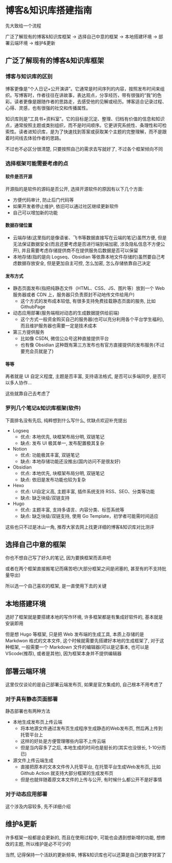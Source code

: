 # 博客&知识库搭建指南

先大致给一个流程

广泛了解现有的博客&知识库框架 -> 选择自己中意的框架 -> 本地搭建环境 -> 部署云端环境 -> 维护&更新

## 广泛了解现有的博客&知识库框架

### 博客与知识库的区别

博客更像是“个人日记+公开演讲”。它通常是时间序列的内容，按照发布时间来组织。写博客时，作者往往在讲故事，表达观点，分享经历，带有很强的“我”的色彩。读者更像是跟随作者的思路走，去感受他的见解或经历。博客适合记录过程、心得、灵感，也有很强的社交和传播属性。

知识库则是“工具书+资料室”。它的目标是沉淀、整理、归档有价值的信息和知识点，通常按照主题或类别组织，而不是时间顺序。它更讲究系统性、条理性和可检索性。读者进知识库，是为了快速找到答案或获取某个主题的完整理解，而不是跟着时间线去体验作者的思路。

不过也不必区分很清楚, 只要按照自己的需求去写就好了, 不过各个框架倾向不同

### 选择框架可能需要考虑的点

#### 软件是否开源

开源指的是软件的源码是否公开, 选择开源软件的原因有以下几个方面:

- 方便代码审计, 防止后门代码等
- 如果开发者停止维护, 依旧可以通过社区继续更新软件
- 自己可以增加新的功能

#### 数据存储位置

- 云端存储(这里指的是像语雀、飞书等数据直接写在云端的笔记)虽然方便, 但是无法保证数据安全(而且还要考虑是否进行端到端加密, 涉及隐私信息不方便公开), 并且需要考虑存储提供商不在提供服务后数据是否可以保留
- 本地存储(指的是向 Logseq、Obsidian 等依靠本地文件存储的)虽然要自己考虑数据存放安全, 但是更加自主可控, 怎么加密, 怎么存储依靠自己决定

#### 发布方式

- 静态页面发布(指把纯静态文件（HTML、CSS、JS、图片等）放到一个 Web 服务器或者 CDN 上，服务器只负责原封不动地传文件给用户)
    - 这个方式的发布成本较低, 有很多支持免费挂载静态页面的服务, 比如 GithubPage
- 动态应用部署(服务端相对动态的生成数据提供给前端)
    - 这个方式一般资金购买自己的服务器(也可以充分利用各个平台学生福利), 而且维护服务器也需要一定是技术成本
- 第三方提供服务
    - 比如像 CSDN, 微信公众号这种直接提供平台
    - 也有像 Obsidian 这种既有第三方发布也有官方直接提供的发布服务(不过要充会员就是了)

#### 等等

再者就是 UI 自定义程度, 主题是否丰富, 支持语法格式, 是否可以多端同步, 是否可以多人协作...

这些就靠自己去考虑了

### 罗列几个笔记&知识库框架(软件)

下面排名没有先后, 纯粹想到什么写什么, 优缺点欢迎补充提出

- Logseq
    - 优点: 本地优先, 块框架布局分明, 双链笔记
    - 缺点: 发布 UI 极其单一, 发布配置极其复杂
- Notion
    - 优点: 功能极其丰富, 双链笔记
    - 缺点: 本地存储功能还没推出(国内访问不是很友好)
- Obsidian
    - 优点: 本地优先, 块框架布局分明, 双链笔记
    - 缺点: 依旧是发布功能也较为复杂
- Hexo
    - 优点: UI自定义高, 主题丰富, 插件系统支持 RSS、SEO、分类等功能
    - 缺点: 缺乏块级/双链支持
- Hugo
    - 优点: 主题丰富, 支持多语言、内容分类、标签系统等
    - 缺点: 缺乏块级/双链支持, 使用 Go Template，初学者可能需时间适应

这些也只不过是冰山一角, 推荐大家去网上找更详细的博客&知识库对比测评

## 选择自己中意的框架

你也不想自己写了好久的笔记, 因为要换框架而丢弃吧

或者在两个框架直接搬笔记而痛苦吧(大部分框架之间是闭塞的, 甚至有的不支持批量导出)

所以选一个自己喜欢的框架, 是一直使用下去的关键

## 本地搭建环境

选好了框架就是要搭建本地的写作环境, 许多框架都是有集成好软件的, 基本就是安装即用

但是想 Hugo 等框架, 只是把 Web 发布端的生成工具, 本质上存储的是 Markdwon 格式的文本文件, 这个时候就需要先搭建好本地的生成框架了, 对于这种框架, 一般需要一个 Markdown 文件的编辑器(可以是记事本, 也可以是VScode(推荐), 或者是其他), 因为框架本身并不提供编辑器

## 部署云端环境

这里仅仅谈论的是自己部署云端发布页, 如果是官方集成的, 自己根本不用考虑了

### 对于具有静态页面部署

静态部署也有两种方法

- 本地生成发布页上传云端
    - 将本地源文件通过发布页生成程序生成静态的Web发布页, 然后再上传到托管平台上
    - 这样的好处是方便管理哪些内容不上传云端
    - 但是当内容多了之后, 本地生成的时间也是挺长的(其实也没很长, 1-10分而已)
- 源文件上传云端生成
    - 直接把原本的文本文件传入托管平台, 在托管平台生成Web发布页, 比如 Github Action 就支持大部分框架的生成发布页
    - 但是也就伴随着原文本文件的上传与公开, 有时候什么都公开不是好事情

### 对于动态应用部署

这个涉及内容较多, 先不详细介绍

## 维护&更新

许多框架一般都是会更新的, 而且在使用过程中, 可能也会遇到想新增的功能, 想修改的主题, 所以维护是必不可少的

当然, 记得保持一个活跃的更新频率, 博客&知识库也可以还算是自己的数字财富了
